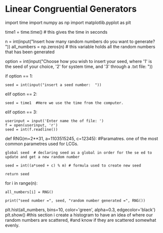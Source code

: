 # Linear Congruential Generators

import time
import numpy as np
import matplotlib.pyplot as plt


time1 = time.time() # this gives the time in seconds


n = int(input("Insert how many random numbers do you want to generate? "))
all_numbers = np.zeros(n) # this variable holds all the random numbers that has been generated 

option = int(input("Choose how you wish to insert your seed, where '1' is the seed of your choice, '2' for system time, and '3' through a .txt file:  "))
   
if option == 1:
        
    seed = int(input("insert a seed number:  "))
    
elif option == 2:

    seed = time1  #Here we use the time from the computer. 
                  
elif option == 3:
    
    userinput = input('Enter name the of file: ')
    f = open(userinput, 'r') 
    seed = int(f.readline())
        
def RNG(m=2**31, a=1103515245, c=12345): #Paramatres. one of the most common parametres used for LCGs.

    global seed  # declaring seed as a global in order for the se ed to update and get a new random number
    
    seed = int((a*seed + c) % m) # formula used to create new seed
    
    return seed  

for i in range(n):
    
    all_numbers[i] = RNG()
  
    print("seed number =", seed, "random number generated =", RNG())

plt.hist(all_numbers, bins=10, color='green', alpha=0.3, edgecolor='black')
plt.show() #this section i create a histogram to have an idea of where our random numbers are scattered, 
           #and know if they are scattered somewhat evenly.     
